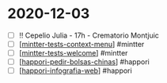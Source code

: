 # 2020-12-03

- [ ] !! Cepelio Julia - 17h - Crematorio Montjuic
- [ ] [[mintter-tests-context-menu]] #mintter
- [ ] [[mintter-tests-welcome]] #mintter
- [ ] [[happori-pedir-bolsas-chinas]] #happori
- [ ] [[happori-infografia-web]] #happori

[//begin]: # "Autogenerated link references for markdown compatibility"
[mintter-tests-context-menu]: ../mintter-tests-context-menu "Mintter Tests Context Menu"
[mintter-tests-welcome]: ../mintter-tests-welcome "Mintter Tests Welcome"
[happori-pedir-bolsas-chinas]: ../happori-pedir-bolsas-chinas "Happori Pedir Bolsas Chinas"
[happori-infografia-web]: ../happori-infografia-web "Infografia Web Happori"
[//end]: # "Autogenerated link references"
